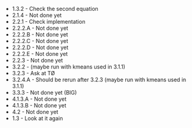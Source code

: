 
- 1.3.2 - Check the second equation
- 2.1.4 - Not done yet
- 2.2.1 - Check implementation
- 2.2.2.A - Not done yet
- 2.2.2.B - Not done yet
- 2.2.2.C - Not done yet
- 2.2.2.D - Not done yet
- 2.2.2.E - Not done yet
- 2.2.3 - Not done yet
- 3.2.2 - (maybe run with kmeans used in 3.1.1)
- 3.2.3 - Ask at TØ
- 3.2.4.A - Should be rerun after 3.2.3 (maybe run with kmeans used in 3.1.1)
- 3.3.3 - Not done yet (BIG)
- 4.1.3.A - Not done yet
- 4.1.3.B - Not done yet
- 4.2 - Not done yet
- 1.3 - Look at it again